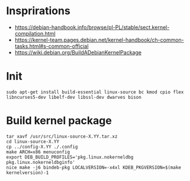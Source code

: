 # Insprirations
 - https://debian-handbook.info/browse/pl-PL/stable/sect.kernel-compilation.html
 - https://kernel-team.pages.debian.net/kernel-handbook/ch-common-tasks.html#s-common-official
 - https://wiki.debian.org/BuildADebianKernelPackage

# Init
```
sudo apt-get install build-essential linux-source bc kmod cpio flex libncurses5-dev libelf-dev libssl-dev dwarves bison
```

# Build kernel package
```
tar xavf /usr/src/linux-source-X.YY.tar.xz
cd linux-source-X.YY
cp ../config-X.YY ./.config
make ARCH=x86 menuconfig
export DEB_BUILD_PROFILES='pkg.linux.nokerneldbg pkg.linux.nokerneldbginfo'
nice make -j6 bindeb-pkg LOCALVERSION=-x4xl KDEB_PKGVERSION=$(make kernelversion)-1
```